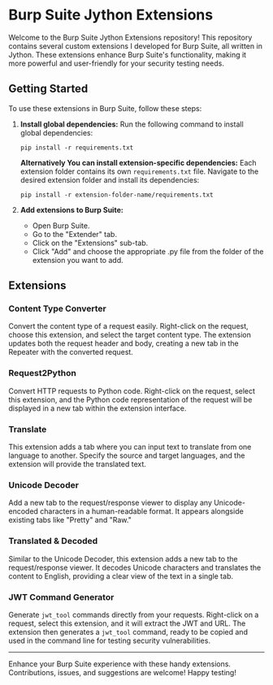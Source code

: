 
# Burp Suite Jython Extensions

Welcome to the Burp Suite Jython Extensions repository! This repository contains several custom extensions I developed for Burp Suite, all written in Jython. These extensions enhance Burp Suite's functionality, making it more powerful and user-friendly for your security testing needs.

## Getting Started

To use these extensions in Burp Suite, follow these steps:

1. **Install global dependencies:**
   Run the following command to install global dependencies:
   ```
   pip install -r requirements.txt
   ```
   **Alternatively You can install extension-specific dependencies:**
   Each extension folder contains its own `requirements.txt` file. Navigate to the desired extension folder and install its dependencies:
   ```
   pip install -r extension-folder-name/requirements.txt
   ```

3. **Add extensions to Burp Suite:**
   - Open Burp Suite.
   - Go to the "Extender" tab.
   - Click on the "Extensions" sub-tab.
   - Click "Add" and choose the appropriate .py file from the folder of the extension you want to add.

## Extensions

### Content Type Converter
Convert the content type of a request easily. Right-click on the request, choose this extension, and select the target content type. The extension updates both the request header and body, creating a new tab in the Repeater with the converted request.

### Request2Python
Convert HTTP requests to Python code. Right-click on the request, select this extension, and the Python code representation of the request will be displayed in a new tab within the extension interface.

### Translate
This extension adds a tab where you can input text to translate from one language to another. Specify the source and target languages, and the extension will provide the translated text.

### Unicode Decoder
Add a new tab to the request/response viewer to display any Unicode-encoded characters in a human-readable format. It appears alongside existing tabs like "Pretty" and "Raw."

### Translated & Decoded
Similar to the Unicode Decoder, this extension adds a new tab to the request/response viewer. It decodes Unicode characters and translates the content to English, providing a clear view of the text in a single tab.

### JWT Command Generator
Generate `jwt_tool` commands directly from your requests. Right-click on a request, select this extension, and it will extract the JWT and URL. The extension then generates a `jwt_tool` command, ready to be copied and used in the command line for testing security vulnerabilities.

---

Enhance your Burp Suite experience with these handy extensions. Contributions, issues, and suggestions are welcome! Happy testing!
